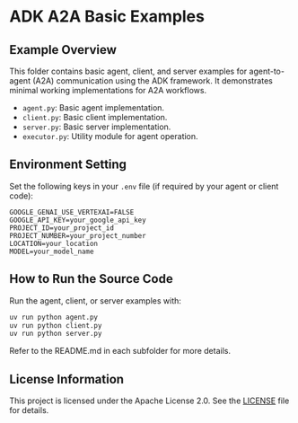 # ADK A2A Basic Examples

## Example Overview
This folder contains basic agent, client, and server examples for agent-to-agent (A2A) communication using the ADK framework. It demonstrates minimal working implementations for A2A workflows.

- `agent.py`: Basic agent implementation.
- `client.py`: Basic client implementation.
- `server.py`: Basic server implementation.
- `executor.py`: Utility module for agent operation.

## Environment Setting
Set the following keys in your `.env` file (if required by your agent or client code):

```
GOOGLE_GENAI_USE_VERTEXAI=FALSE
GOOGLE_API_KEY=your_google_api_key
PROJECT_ID=your_project_id
PROJECT_NUMBER=your_project_number
LOCATION=your_location
MODEL=your_model_name
```

## How to Run the Source Code
Run the agent, client, or server examples with:

```bash
uv run python agent.py
uv run python client.py
uv run python server.py
```

Refer to the README.md in each subfolder for more details.

## License Information
This project is licensed under the Apache License 2.0. See the [LICENSE](../../../LICENSE) file for details.
